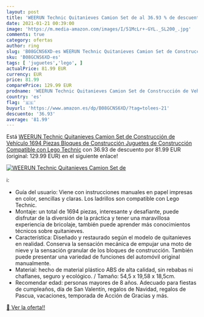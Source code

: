 ```yaml
---
layout: post
title: 'WEERUN Technic Quitanieves Camion Set de al 36.93 % de descuento'
date: 2021-01-21 00:39:00
image: 'https://m.media-amazon.com/images/I/51McLr+-GYL._SL200_.jpg'
comments: true
category: ofertas
author: ring
slug: 'B08GCNS6XD-es WEERUN Technic Quitanieves Camion Set de Construcción de...'
sku: 'B08GCNS6XD-es'
tags: [ 'juguetes','lego', ]
actualPrice: 81.99 EUR
currency: EUR
price: 81.99
comparePrice: 129.99 EUR
prodname: 'WEERUN Technic Quitanieves Camion Set de Construcción de Vehículo  1694 Piezas Bloques de Construcción Juguetes de Construcción Compatible con Lego Technic'
country: 'es'
flag: '🇪🇸'
buyurl: 'https://www.amazon.es/dp/B08GCNS6XD/?tag=tolees-21'
descuento: '36.93'
average: '81.99'
---
```


Está [WEERUN Technic Quitanieves Camion Set de Construcción de Vehículo  1694 Piezas Bloques de Construcción Juguetes de Construcción Compatible con Lego Technic](https://www.amazon.es/dp/B08GCNS6XD/?tag=tolees-21) con 36.93 de descuento por 81.99 EUR (original: 129.99 EUR) en el siguiente enlace!

[![WEERUN Technic Quitanieves Camion Set de](https://m.media-amazon.com/images/I/51McLr+-GYL._SL200_.jpg)](https://www.amazon.es/dp/B08GCNS6XD/?tag=tolees-21)

ℹ️:

- Guía del usuario: Viene con instrucciones manuales en papel impresas en color, sencillas y claras. Los ladrillos son compatible con Lego Technic.
- Montaje: un total de 1694 piezas, interesante y desafiante, puede disfrutar de la diversión de la práctica y tener una maravillosa experiencia de bricolaje, también puede aprender más conocimientos técnicos sobre quitanieves.
- Característica: Diseñado y restaurado según el modelo de quitanieves en realidad. Conserva la sensación mecánica de empujar una moto de nieve y la sensación granular de los bloques de construcción. También puede presentar una variedad de funciones del automóvil original manualmente.
- Material: hecho de material plástico ABS de alta calidad, sin rebabas ni chaflanes, seguro y ecológico. / Tamaño: 54,5 x 19,58 x 18,5cm.
- Recomendar edad: personas mayores de 8 años. Adecuado para fiestas de cumpleaños, día de San Valentín, regalos de Navidad, regalos de Pascua, vacaciones, temporada de Acción de Gracias y más.

[🛒 Ver la oferta!!](https://www.amazon.es/dp/B08GCNS6XD/?tag=tolees-21)
